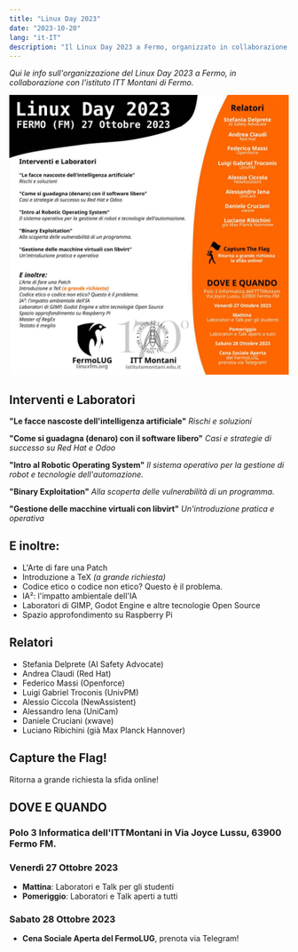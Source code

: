 ```yaml
---
title: "Linux Day 2023"
date: "2023-10-20"
lang: "it-IT"
description: "Il Linux Day 2023 a Fermo, organizzato in collaborazione con l'istituto ITT Montani di Fermo"
---
```

*Qui le info sull'organizzazione del Linux Day 2023 a Fermo, in collaborazione con l'istituto ITT Montani di Fermo.*

![Volantino social per il Linux Day 2023](img/LinuxDay2023_1024.jpg)

## Interventi e Laboratori

**"Le facce nascoste dell'intelligenza artificiale"**
*Rischi e soluzioni*

**"Come si guadagna (denaro) con il software libero"**
*Casi e strategie di successo su Red Hat e Odoo*

**"Intro al Robotic Operating System"**
*Il sistema operativo per la gestione di robot e tecnologie dell'automazione.*

**"Binary Exploitation"**
*Alla scoperta delle vulnerabilità di un programma.*

**"Gestione delle macchine virtuali con libvirt"**
*Un'introduzione pratica e operativa*

## E inoltre:
- L'Arte di fare una Patch
- Introduzione a TeX *(a grande richiesta)*
- Codice etico o codice non etico? Questo è il problema.
- IA²: l'impatto ambientale dell'IA
- Laboratori di GIMP, Godot Engine e altre tecnologie Open Source
- Spazio approfondimento su Raspberry Pi

## Relatori
- Stefania Delprete (AI Safety Advocate)
- Andrea Claudi (Red Hat)
- Federico Massi (Openforce)
- Luigi Gabriel Troconis (UnivPM)
- Alessio Ciccola (NewAssistent)
- Alessandro Iena (UniCam)
- Daniele Cruciani (xwave)
- Luciano Ribichini (già Max Planck Hannover)

## Capture the Flag!
Ritorna a grande richiesta la sfida online!

## DOVE E QUANDO
### **Polo 3 Informatica dell'ITTMontani** in Via Joyce Lussu, 63900 Fermo FM.

### Venerdì 27 Ottobre 2023
- **Mattina**: Laboratori e Talk per gli studenti
- **Pomeriggio**: Laboratori e Talk aperti a tutti

### Sabato 28 Ottobre 2023
- **Cena Sociale Aperta del FermoLUG**, prenota via Telegram!
